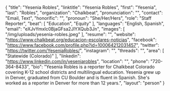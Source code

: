 {
  "title": "Yesenia Robles",
  "linktitle": "Yesenia Robles",
  "first": "Yesenia",
  "last": "Robles",
  "organization": "Chalkbeat",
  "pronunciation": "",
  "contact": "Email, Text",
  "honorific": "",
  "pronoun": "She/Her/Hers",
  "role": "Staff Reporter",
  "beat": [
    "Education",
    "Equity"
  ],
  "languages": "English, Spanish",
  "email": "eXJvYmxlc0BjaGFsa2JlYXQub3Jn",
  "images": [
    "/img/uploads/yesenia-robles.jpeg"
  ],
  "resume": "",
  "website": "https://www.chalkbeat.org/educacion-escolares-noticias",
  "facebook": "https://www.facebook.com/profile.php?id=100064212031457",
  "twitter": "https://twitter.com/YeseniaRobles/",
  "instagram": "",
  "threads": "",
  "area": [
    "Statewide (Colorado)"
  ],
  "linkedin": "https://www.linkedin.com/in/yeseniarobles",
  "location": "",
  "phone": "720-364-8433",
  "bio": "Yesenia Robles is a reporter for Chalkbeat Colorado covering K-12 school districts and multilingual education. Yesenia grew up in Denver, graduated from CU Boulder and is fluent in Spanish. She's worked as a reporter in Denver for more than 12 years.",
  "layout": "person"
}